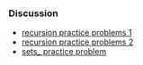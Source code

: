 ### Discussion 
- [recursion practice problems 1](https://github.com/nikunjsanghai/Intermediate_Programming_Cplusplus/blob/main/Week4/Practice_Problems.md)                      
- [recursion practice problems 2](https://github.com/nikunjsanghai/Intermediate_Programming_Cplusplus/blob/main/Week6/practice_problems.md)
- [sets_ practice problem]()
